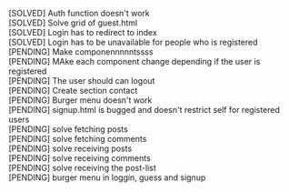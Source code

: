 [SOLVED] Auth function doesn't work \
[SOLVED] Solve grid of guest.html \
[SOLVED] Login has to redirect to index \
[SOLVED] Login has to be unavailable for people who is registered \
[PENDING] Make componennnnntssss \
[PENDING] MAke each component change depending if the user is registered\
[PENDING] The user should can logout\
[PENDING] Create section contact\
[PENDING] Burger menu doesn't work\
[PENDING] signup.html is bugged and doesn't restrict self for registered users\
[PENDING] solve fetching posts \
[PENDING] solve fetching comments \
[PENDING] solve receiving posts \
[PENDING] solve receiving comments \
[PENDING] solve receiving the post-list \
[PENDING] burger menu in loggin, guess and signup